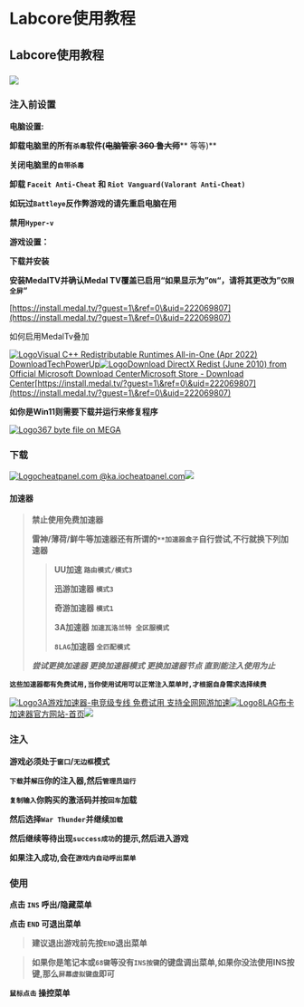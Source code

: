 # Labcore使用教程

## Labcore使用教程

### &#x20;<a href="#undefined" id="undefined"></a>

![](https://docs.hzz.im/\~gitbook/image?url=https%3A%2F%2F1382592200-files.gitbook.io%2F%7E%2Ffiles%2Fv0%2Fb%2Fgitbook-x-prod.appspot.com%2Fo%2Fspaces%252F7YXEHggLzaiKwZjRSOD4%252Fuploads%252Fa6SOTS4hWEEcvZdsRVC8%252Flogo\_2\_sWj1LNs7UF.png%3Falt%3Dmedia%26token%3D6c076af5-2aee-49e8-b7e1-e327ac79bd01\&width=768\&dpr=4\&quality=100\&sign=435cb1f1\&sv=1)

### 注入前设置 <a href="#zhu-ru-qian-she-zhi" id="zhu-ru-qian-she-zhi"></a>

**电脑设置:**

**卸载电脑里的所有`杀毒`软件(**~~**电脑管家 360 鲁大师**~~** 等等)**

**关闭电脑里的`自带杀毒`**

**卸载 `Faceit Anti-Cheat` 和 `Riot Vanguard(Valorant Anti-Cheat)`**

**如玩过`Battleye`反作弊游戏的请先重启电脑在用**

**禁用`Hyper-v`**

**游戏设置：**

**下载并安装**

**安装MedalTV并确认Medal TV覆盖已启用“如果显示为”`ON`“，请将其更改为”`仅限全屏`“**

[https://install.medal.tv/?guest=1\&ref=0\&uid=222069807](https://install.medal.tv/?guest=1\&ref=0\&uid=222069807)

如何启用MedalTv叠加

[![Logo](https://tpucdn.com/apple-touch-icon-v1653048138031.png)Visual C++ Redistributable Runtimes All-in-One (Apr 2022) DownloadTechPowerUp](https://www.techpowerup.com/download/visual-c-redistributable-runtime-package-all-in-one/)[![Logo](https://www.microsoft.com/favicon.ico?v2)Download DirectX Redist (June 2010) from Official Microsoft Download CenterMicrosoft Store - Download Center](https://www.microsoft.com/en-gb/download/details.aspx?id=8109)[https://install.medal.tv/?guest=1\&ref=0\&uid=222069807](https://install.medal.tv/?guest=1\&ref=0\&uid=222069807)

**如你是Win11则需要下载并运行来修复程序**

[![Logo](https://mega.nz/favicon.ico?v=3)367 byte file on MEGA](https://mega.nz/file/9jNngL5J#SU\_Nx403biOdC0sDai5dhBO28oW2MXtbd0HVHMfR1g8)

### 下载 <a href="#xia-zai" id="xia-zai"></a>

[![Logo](https://labcore.cheatpanel.com/assets/favicon-BOa0sfgt.ico)cheatpanel.com @ka.iocheatpanel.com](https://labcore.cheatpanel.com/getloader)![](https://docs.hzz.im/\~gitbook/image?url=https%3A%2F%2F1382592200-files.gitbook.io%2F%7E%2Ffiles%2Fv0%2Fb%2Fgitbook-x-prod.appspot.com%2Fo%2Fspaces%252F7YXEHggLzaiKwZjRSOD4%252Fuploads%252Flm4jxyXHWHD6rOwsZatm%252Fimage.png%3Falt%3Dmedia%26token%3D18af35e5-ff12-439c-992a-6af44e91245d\&width=768\&dpr=4\&quality=100\&sign=18e0ec51\&sv=1)

#### **加速器** <a href="#jia-su-qi" id="jia-su-qi"></a>

> **禁止使用免费加速器**
>
> **雷神/薄荷/鲜牛等加速器还有所谓的`**加速器盒子`自行尝试,不行就换下列加速器**
>
> > **UU加速 `路由模式/模式3`**
> >
> > **迅游加速器 `模式3`**
> >
> > **奇游加速器 `模式1`**
> >
> > **3A加速器 `加速瓦洛兰特 全区服模式`**
> >
> > **`8LAG`加速器 `全匹配模式`**
>
> _**尝试更换加速器 更换加速器模式 更换加速器节点 直到能注入使用为止**_

**`这些加速器都有免费试用,当你使用试用可以正常注入菜单时,才根据自身需求选择续费`**

[![Logo](https://www.3ayx.net/favicon.ico)3A游戏加速器-电竞级专线 免费试用 支持全网网游加速](https://www.3ayx.net/act/invite/?inviter=4jbxCpTUImc1f/aQaBrw4A==)[![Logo](https://www.8lag.cn/favicon.ico)8LAG布卡加速器官方网站-首页](https://www.8lag.cn/)![](https://docs.hzz.im/\~gitbook/image?url=https%3A%2F%2F1382592200-files.gitbook.io%2F%7E%2Ffiles%2Fv0%2Fb%2Fgitbook-x-prod.appspot.com%2Fo%2Fspaces%252F7YXEHggLzaiKwZjRSOD4%252Fuploads%252FkTGNj46xAioyfQtHDwNa%252F3A%25E5%258A%25A0%25E9%2580%259F%25E5%2599%25A8%25E3%2580%2581.png%3Falt%3Dmedia%26token%3Db6a348f1-da2a-487f-b447-7d7de61ccd67\&width=768\&dpr=4\&quality=100\&sign=5c5a4320\&sv=1)

### 注入 <a href="#zhu-ru" id="zhu-ru"></a>

**游戏必须处于`窗口`/`无边框`模式**

**`下载`并`解压`你的注入器,然后`管理员运行`**

**`复制输入`你购买的激活码并按`回车`加载**

**然后选择`War Thunder`并继续`加载`**

**然后继续等待出现`success成功`的提示,然后进入游戏**

**如果注入成功,会在`游戏内自动呼出菜单`**

### **使用** <a href="#shi-yong" id="shi-yong"></a>

**点击 `INS` 呼出/隐藏菜单**

**点击 `END` 可退出菜单**

> **建议退出游戏前先按`END`退出菜单**

> **如果你是笔记本或`68键`等没有`INS按键`的键盘调出菜单,如果你没法使用INS按键,那么`屏幕虚拟键盘`即可**

**`鼠标点击` 操控菜单**

